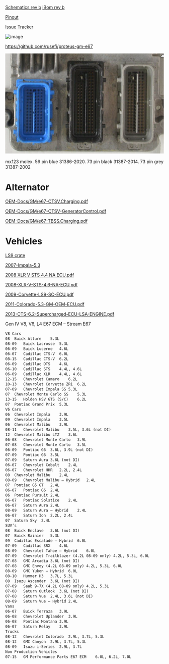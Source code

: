 [Schematics rev b](Hardware/Hellen/hellen-gm-e67-b-schematic.pdf) [iBom rev b](https://rusefi.com/docs/ibom/hellen-gm-e67-b-ibom.html)

[Pinout](https://rusefi.com/docs/pinouts/hellen/hellen-gm-e67/)

[Issue Tracker](https://github.com/rusefi/hellen-gm-e67-issues)

![image](https://user-images.githubusercontent.com/48498823/175112155-b0a7f661-4288-444e-8ac2-c9e3f5ee2f2c.png)


https://github.com/rusefi/proteus-gm-e67


![x](OEM-Docs/GM/e67-oem.png)

mx123 molex. 56 pin blue 31386-2020. 73 pin black 31387-2014. 73 pin grey 31387-2002


# Alternator

[OEM-Docs/GM/e67-CTSV.Charging.pdf](OEM-Docs/GM/e67-CTSV.Charging.pdf)

[OEM-Docs/GM/e67-CTSV-GeneratorControl.pdf](OEM-Docs/GM/e67-CTSV-GeneratorControl.pdf)

[OEM-Docs/GM/e67-TBSS.Charging.pdf](OEM-Docs/GM/e67-TBSS.Charging.pdf)

# Vehicles

[LS9 crate](OEM-Docs/GM/ls9-crate-engine-control-system-19354338.pdf)


[2007-Impala-5.3](OEM-Docs/GM/e67-2007-Impala-5.3-ECU.pdf)

[2008 XLR V STS 4.4 NA ECU.pdf](OEM-Docs/GM/e67-2008-XLR-V-STS-4.4-NA-ECU.pdf)

[2008-XLR-V-STS-4.6-NA-ECU.pdf](OEM-Docs/GM/e67-2008-XLR-V-STS-4.6-NA-ECU.pdf)

[2009-Corvette-LS9-SC-ECU.pdf](OEM-Docs/GM/e67-2009-Corvette-LS9-SC-ECU.pdf)

[2011-Colorado-5.3-GM-OEM-ECU.pdf](OEM-Docs/GM/e67-2011-Colorado-5.3-GM-OEM-ECU.pdf)

[2013-CTS-6.2-Supercharged-ECU-LSA-ENGINE.pdf](OEM-Docs/GM/e67-2013-CTS-6.2-Supercharged-ECU-LSA-ENGINE.pdf)


Gen IV V8, V6, L4 E67 ECM – Stream E67
```
V8 Cars
08	Buick Allure	5.3L
08-09	Buick Lacrosse	5.3L
06-09	Buick Lucerne	4.6L
06-07	Cadillac CTS-V	6.0L
08-15	Cadillac CTS-V	6.2L
06-09	Cadillac DTS	4.6L
06-10	Cadillac STS	4.4L, 4.6L
06-09	Cadillac XLR	4.4L, 4.6L
12-15	Chevrolet Camaro	6.2L
10-13	Chevrolet Corvette ZR1	6.2L
07-09	Chevrolet Impala SS	5.3L
07	Chevrolet Monte Carlo SS	5.3L
13-15	Holden HSV GTS (S/C)	6.2L
07	Pontiac Grand Prix	5.3L
V6 Cars
06	Chevrolet Impala	3.9L
09	Chevrolet Impala	3.5L
06	Chevrolet Malibu	3.9L
08-11	Chevrolet Malibu	3.5L, 3.6L (not DI)
12	Chevrolet Malibu LTZ	3.6L
06-08	Chevrolet Monte Carlo	3.9L
07-08	Chevrolet Monte Carlo	3.5L
06-09	Pontiac G6	3.6L, 3.9L (not DI)
07-09	Pontiac G6	3.5L
07-09	Saturn Aura	3.6L (not DI)
06-07	Chevrolet Cobalt	2.4L
06-07	Chevrolet HHR	2.2L, 2.4L
08	Chevrolet Malibu	2.4L
08-09	Chevrolet Malibu – Hybrid	2.4L
07	Pontiac G5 GT	2.4L
06-07	Pontiac G6	2.4L
06	Pontiac Pursuit	2.4L
06-07	Pontiac Solstice	2.4L
06-07	Saturn Aura	2.4L
08-09	Saturn Aura – Hybrid	2.4L
06-07	Saturn Ion	2.2L, 2.4L
07	Saturn Sky	2.4L
SUV’s
08	Buick Enclave	3.6L (not DI)
07	Buick Rainier	5.3L
09	Cadillac Escalade – Hybrid	6.0L
07-09	Cadillac SRX	4.6L
08-09	Chevrolet Tahoe – Hybrid	6.0L
07-09	Chevrolet Trailblazer (4.2L 08-09 only)	4.2L, 5.3L, 6.0L
07-08	GMC Arcadia	3.6L (not DI)
07-08	GMC Envoy (4.2L 08-09 only)	4.2L, 5.3L, 6.0L
08-09	GMC Yukon – Hybrid	6.0L
08-10	Hummer H3	3.7L, 5.3L
08	Isuzu Ascender	3.6L (not DI)
07-09	Saab 9-7X (4.2L 08-09 only)	4.2L, 5.3L
07-08	Saturn Outlook	3.6L (not DI)
07-08	Saturn Vue	2.4L, 3.6L (not DI)
08-09	Saturn Vue – Hybrid	2.4L
Vans
06-07	Buick Terraza	3.9L
06-08	Chevrolet Uplander	3.9L
06-08	Pontiac Montana	3.9L
06-07	Saturn Relay	3.9L
Trucks
08-12	Chevrolet Colorado	2.9L, 3.7L, 5.3L
08-12	GMC Canyon	2.9L, 3.7L, 5.3L
08-09	Isuzu i-Series	2.9L, 3.7L
Non Production Vehicles
07-15	GM Performance Parts E67 ECM	6.0L, 6.2L, 7.0L
```
